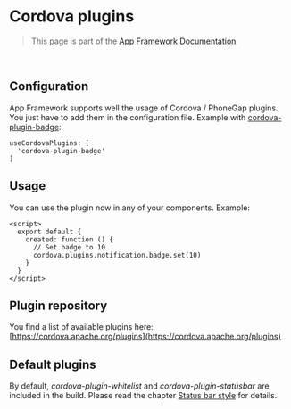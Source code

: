 # Cordova plugins

> This page is part of the [App Framework Documentation](../DOCUMENTATION.md)

<br />

## Configuration

App Framework supports well the usage of Cordova / PhoneGap plugins. You just have to add them in the configuration file. Example with [cordova-plugin-badge](https://github.com/katzer/cordova-plugin-badge):

```
useCordovaPlugins: [
  'cordova-plugin-badge'
]
```

## Usage

You can use the plugin now in any of your components. Example:

```
<script>
  export default {
    created: function () {
      // Set badge to 10
      cordova.plugins.notification.badge.set(10)
    }
  }
</script>
```

## Plugin repository

You find a list of available plugins here: [https://cordova.apache.org/plugins](https://cordova.apache.org/plugins)

## Default plugins

By default, *cordova-plugin-whitelist* and *cordova-plugin-statusbar* are included in the build. Please read the chapter [Status bar style](status-bar-style.md) for details.
